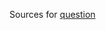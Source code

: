 Sources for [question](http://stackoverflow.com/questions/35940718/use-hibernate-formula-annotation-for-reference-loading)